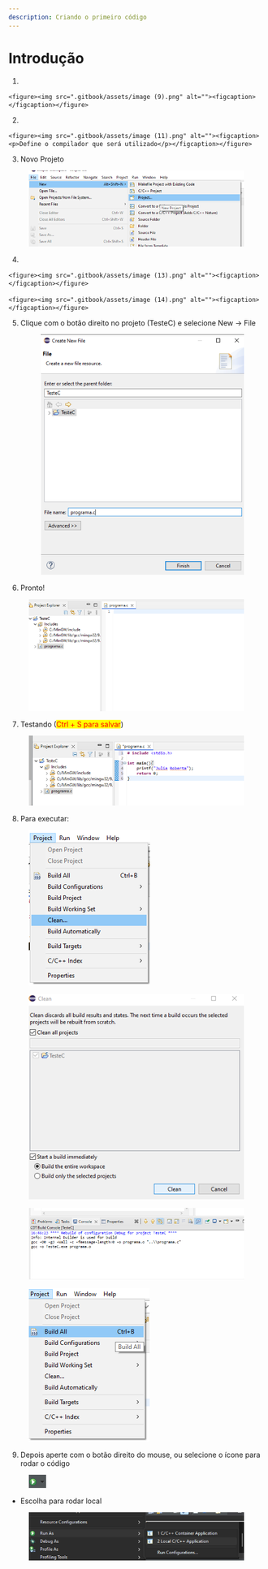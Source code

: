 ```yaml
---
description: Criando o primeiro código
---
```


# Introdução

1.

    <figure><img src=".gitbook/assets/image (9).png" alt=""><figcaption></figcaption></figure>


2.

    <figure><img src=".gitbook/assets/image (11).png" alt=""><figcaption><p>Define o compilador que será utilizado</p></figcaption></figure>


3. Novo Projeto

<figure><img src=".gitbook/assets/image (12).png" alt=""><figcaption></figcaption></figure>

4.

    <figure><img src=".gitbook/assets/image (13).png" alt=""><figcaption></figcaption></figure>

    <figure><img src=".gitbook/assets/image (14).png" alt=""><figcaption></figcaption></figure>


5.  Clique com o botão direito no projeto (TesteC) e selecione New ->  File

    <figure><img src=".gitbook/assets/image (15).png" alt=""><figcaption></figcaption></figure>


6. Pronto!

<figure><img src=".gitbook/assets/image (17).png" alt=""><figcaption></figcaption></figure>

7. Testando (<mark style="color:red;">Ctrl + S para salvar</mark>)

<figure><img src=".gitbook/assets/image (18).png" alt=""><figcaption></figcaption></figure>

8. Para executar:

<figure><img src=".gitbook/assets/image (19).png" alt=""><figcaption></figcaption></figure>

<figure><img src=".gitbook/assets/image (20).png" alt=""><figcaption></figcaption></figure>

<figure><img src=".gitbook/assets/image (21).png" alt=""><figcaption></figcaption></figure>

<figure><img src=".gitbook/assets/image (22).png" alt=""><figcaption></figcaption></figure>

9. Depois aperte com o botão direito do mouse, ou selecione o ícone para rodar o código

<figure><img src=".gitbook/assets/image (24).png" alt=""><figcaption></figcaption></figure>

* Escolha para rodar local

<figure><img src=".gitbook/assets/image (23).png" alt=""><figcaption></figcaption></figure>

